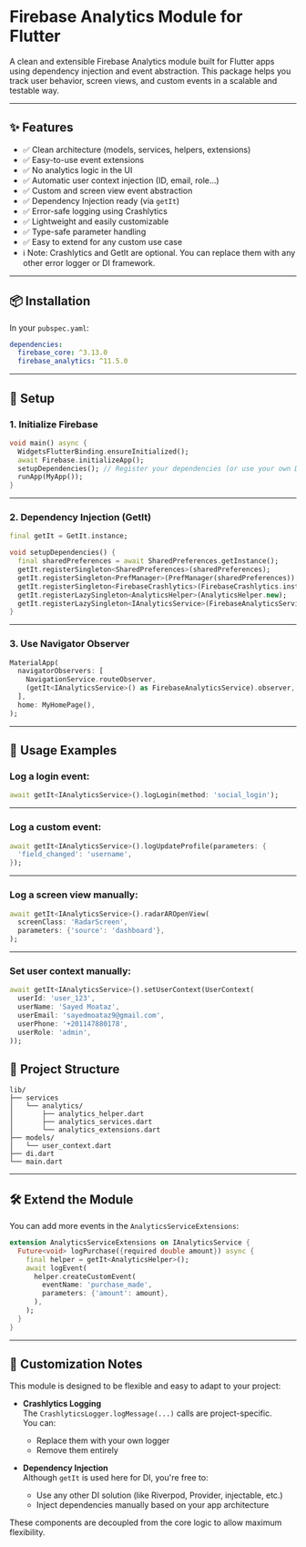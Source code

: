 
# Firebase Analytics Module for Flutter

A clean and extensible Firebase Analytics module built for Flutter apps using dependency injection and event abstraction. This package helps you track user behavior, screen views, and custom events in a scalable and testable way.

---

## ✨ Features

- ✅ Clean architecture (models, services, helpers, extensions)
- ✅ Easy-to-use event extensions
- ✅ No analytics logic in the UI
- ✅ Automatic user context injection (ID, email, role…)
- ✅ Custom and screen view event abstraction
- ✅ Dependency Injection ready (via `getIt`)
- ✅ Error-safe logging using Crashlytics
- ✅ Lightweight and easily customizable
- ✅ Type-safe parameter handling
- ✅ Easy to extend for any custom use case
- ℹ️ Note: Crashlytics and GetIt are optional. You can replace them with any other error logger or DI framework.


---

## 📦 Installation

In your `pubspec.yaml`:

```yaml
dependencies:
  firebase_core: ^3.13.0
  firebase_analytics: ^11.5.0
````

---

## 🔧 Setup

### 1. Initialize Firebase

```dart
void main() async {
  WidgetsFlutterBinding.ensureInitialized();
  await Firebase.initializeApp();
  setupDependencies(); // Register your dependencies (or use your own DI method)
  runApp(MyApp());
}
```

---

### 2. Dependency Injection (GetIt)

```dart
final getIt = GetIt.instance;

void setupDependencies() {
  final sharedPreferences = await SharedPreferences.getInstance();
  getIt.registerSingleton<SharedPreferences>(sharedPreferences);
  getIt.registerSingleton<PrefManager>(PrefManager(sharedPreferences));
  getIt.registerSingleton<FirebaseCrashlytics>(FirebaseCrashlytics.instance);
  getIt.registerLazySingleton<AnalyticsHelper>(AnalyticsHelper.new);
  getIt.registerLazySingleton<IAnalyticsService>(FirebaseAnalyticsService.new);
}
```

---

### 3. Use Navigator Observer

```dart
MaterialApp(
  navigatorObservers: [
    NavigationService.routeObserver,
    (getIt<IAnalyticsService>() as FirebaseAnalyticsService).observer,
  ],
  home: MyHomePage(),
);
```

---

## 🚀 Usage Examples

### Log a login event:

```dart
await getIt<IAnalyticsService>().logLogin(method: 'social_login');
```

---

### Log a custom event:

```dart
await getIt<IAnalyticsService>().logUpdateProfile(parameters: {
  'field_changed': 'username',
});
```

---

### Log a screen view manually:

```dart
await getIt<IAnalyticsService>().radarAROpenView(
  screenClass: 'RadarScreen',
  parameters: {'source': 'dashboard'},
);
```

---

### Set user context manually:

```dart
await getIt<IAnalyticsService>().setUserContext(UserContext(
  userId: 'user_123',
  userName: 'Sayed Moataz',
  userEmail: 'sayedmoataz9@gmail.com',
  userPhone: '+201147880178',
  userRole: 'admin',
));
```

## 📁 Project Structure

```
lib/
├── services 
│   └── analytics/
│       ├── analytics_helper.dart
│       ├── analytics_services.dart
│       └── analytics_extensions.dart
├── models/
│   └── user_context.dart
├── di.dart
└── main.dart
```

---

## 🛠️ Extend the Module

You can add more events in the `AnalyticsServiceExtensions`:

```dart
extension AnalyticsServiceExtensions on IAnalyticsService {
  Future<void> logPurchase({required double amount}) async {
    final helper = getIt<AnalyticsHelper>();
    await logEvent(
      helper.createCustomEvent(
        eventName: 'purchase_made',
        parameters: {'amount': amount},
      ),
    );
  }
}
```

---
## 🧩 Customization Notes

This module is designed to be flexible and easy to adapt to your project:

- **Crashlytics Logging**  
  The `CrashlyticsLogger.logMessage(...)` calls are project-specific.  
  You can:
  - Replace them with your own logger
  - Remove them entirely

- **Dependency Injection**  
  Although `getIt` is used here for DI, you're free to:
  - Use any other DI solution (like Riverpod, Provider, injectable, etc.)
  - Inject dependencies manually based on your app architecture

These components are decoupled from the core logic to allow maximum flexibility.


